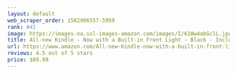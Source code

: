 ```yaml
---
layout: default 
﻿web_scraper_order: 1582906557-5959
rank: #41
image: https://images-na.ssl-images-amazon.com/images/I/61Ww4abGclL.jpg
title: All-new Kindle - Now with a Built-in Front Light - Black - Includes Special Offers
url: https://www.amazon.com/All-new-Kindle-now-with-a-built-in-front-light/dp/B07DLPWYB7/ref=zg_mw_electronics_41?_encoding=UTF8&psc=1&refRID=57162F156C34G7WF8S8A
reviews: 4.5 out of 5 stars
price: $89.99 
---
```

